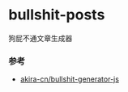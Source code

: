 # bullshit-posts


狗屁不通文章生成器


### 参考
- [akira-cn/bullshit-generator-js](https://github.com/akira-cn/bullshit-generator-js)
